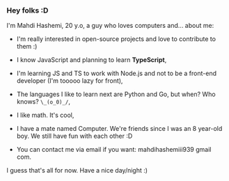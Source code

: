 ### Hey folks :D

I'm Mahdi Hashemi, 20 y.o, a guy who loves computers and... about me:

- I'm really interested in open-source projects and love to contribute to them :)

- I know JavaScript and planning to learn **TypeScript**,

- I'm learning JS and TS to work with Node.js and not to be a front-end developer (I'm tooooo lazy for front),

- The languages I like to learn next are Python and Go, but when? Who knows? `\_(o_0)_/`,

- I like math. It's cool,

- I have a mate named Computer. We're friends since I was an 8 year-old boy. We still have fun with each other :D

- You can contact me via email if you want: mahdihashemiii939 gmail com.

I guess that's all for now. Have a nice day/night :)
